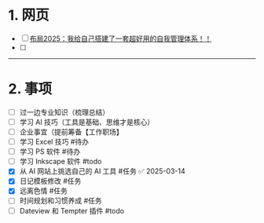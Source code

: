 # 1. 网页 
- [ ] [布局2025：我给自己搭建了一套超好用的自我管理体系！！](https://mp.weixin.qq.com/s/K5sB6LLud23PJyTtlAF7OQ)
- [ ] 

---
# 2. 事项 
- [ ] 过一边专业知识（梳理总结）
- [ ] 学习 AI 技巧（工具是基础、思维才是核心）
- [ ] 企业事宜（提前筹备【工作职场】
- [ ] 学习 Excel 技巧 #待办 
- [ ] 学习 PS 软件 #待办 
- [ ] 学习 Inkscape 软件 #todo
- [x] 从 AI 网站上挑选自己的 AI 工具 #任务 ✅ 2025-03-14
- [x] 日记模板修改 #任务 
- [x] 远离色情 #任务 
- [ ] 时间规划和习惯养成 #任务 
- [ ]  Dateview 和 Tempter 插件 #todo

